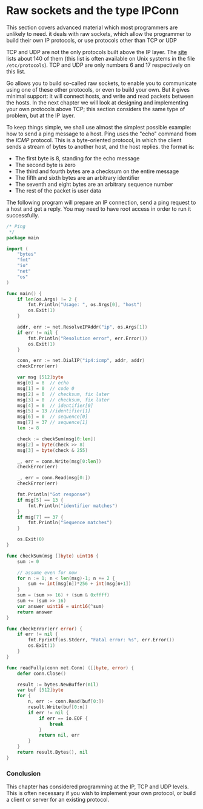 # Raw sockets and the type IPConn

This section covers advanced material which most programmers are unlikely to need. it deals with raw sockets, which allow the programmer to build their own IP protocols, or use protocols other than TCP or UDP

TCP and UDP are not the only protocols built above the IP layer. The [site]( http://www.iana.org/assignments/protocol-numbers) lists about 140 of them (this list is often available on Unix systems in the file `/etc/protocols`). TCP and UDP are only numbers 6 and 17 respectively on this list.

Go allows you to build so-called raw sockets, to enable you to communicate using one of these other protocols, or even to build your own. 
But it gives minimal support: it will connect hosts, and write and read packets between the hosts. 
In the next chapter we will look at designing and implementing your own protocols above TCP; this section considers the same type of problem, but at the IP layer.

To keep things simple, we shall use almost the simplest possible example: how to send a ping message to a host. Ping uses the "echo" command from the *ICMP* protocol. This is a byte-oriented protocol, in which the client sends a stream of bytes to another host, and the host replies. the format is:

* The first byte is 8, standing for the echo message
* The second byte is zero
* The third and fourth bytes are a checksum on the entire message
* The fifth and sixth bytes are an arbitrary identifier
* The seventh and eight bytes are an arbitrary sequence number
* The rest of the packet is user data

The following program will prepare an IP connection, send a ping request to a host and get a reply. You may need to have root access in order to run it successfully.

```go
/* Ping
 */
package main

import (
	"bytes"
	"fmt"
	"io"
	"net"
	"os"
)

func main() {
	if len(os.Args) != 2 {
		fmt.Println("Usage: ", os.Args[0], "host")
		os.Exit(1)
	}

	addr, err := net.ResolveIPAddr("ip", os.Args[1])
	if err != nil {
		fmt.Println("Resolution error", err.Error())
		os.Exit(1)
	}

	conn, err := net.DialIP("ip4:icmp", addr, addr)
	checkError(err)

	var msg [512]byte
	msg[0] = 8  // echo
	msg[1] = 0  // code 0
	msg[2] = 0  // checksum, fix later
	msg[3] = 0  // checksum, fix later
	msg[4] = 0  // identifier[0]
	msg[5] = 13 //identifier[1]
	msg[6] = 0  // sequence[0]
	msg[7] = 37 // sequence[1]
	len := 8

	check := checkSum(msg[0:len])
	msg[2] = byte(check >> 8)
	msg[3] = byte(check & 255)

	_, err = conn.Write(msg[0:len])
	checkError(err)

	_, err = conn.Read(msg[0:])
	checkError(err)

	fmt.Println("Got response")
	if msg[5] == 13 {
		fmt.Println("identifier matches")
	}
	if msg[7] == 37 {
		fmt.Println("Sequence matches")
	}

	os.Exit(0)
}

func checkSum(msg []byte) uint16 {
	sum := 0

	// assume even for now
	for n := 1; n < len(msg)-1; n += 2 {
		sum += int(msg[n])*256 + int(msg[n+1])
	}
	sum = (sum >> 16) + (sum & 0xffff)
	sum += (sum >> 16)
	var answer uint16 = uint16(^sum)
	return answer
}

func checkError(err error) {
	if err != nil {
		fmt.Fprintf(os.Stderr, "Fatal error: %s", err.Error())
		os.Exit(1)
	}
}

func readFully(conn net.Conn) ([]byte, error) {
	defer conn.Close()

	result := bytes.NewBuffer(nil)
	var buf [512]byte
	for {
		n, err := conn.Read(buf[0:])
		result.Write(buf[0:n])
		if err != nil {
			if err == io.EOF {
				break
			}
			return nil, err
		}
	}
	return result.Bytes(), nil
}
```

### Conclusion

This chapter has considered programming at the IP, TCP and UDP levels. This is often necessary if you wish to implement your own protocol, or build a client or server for an existing protocol. 